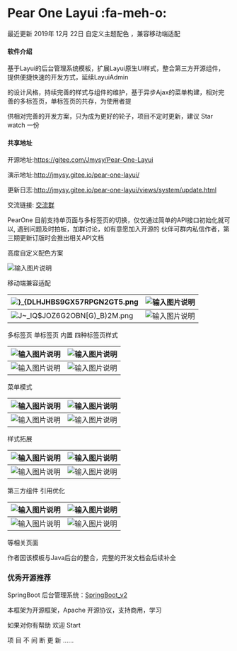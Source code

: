 # Pear One Layui     :fa-meh-o: 

最近更新 2019年 12月 22日  自定义主题配色 ，兼容移动端适配

#### 软件介绍

基于Layui的后台管理系统模板，扩展Layui原生UI样式，整合第三方开源组件，提供便捷快速的开发方式，延续LayuiAdmin

的设计风格，持续完善的样式与组件的维护，基于异步Ajax的菜单构建，相对完善的多标签页，单标签页的共存，为使用者提

供相对完善的开发方案，只为成为更好的轮子，项目不定时更新，建议 Star watch 一份

#### 共享地址

开源地址:https://gitee.com/Jmysy/Pear-One-Layui

演示地址:http://jmysy.gitee.io/pear-one-layui/

更新日志:http://jmysy.gitee.io/pear-one-layui/views/system/update.html

交流链接: [交流群](https://jq.qq.com/?_wv=1027&k=5OdSmve)

PearOne 目前支持单页面与多标签页的切换，仅仅通过简单的API接口初始化就可以, 遇到问题及时拍板，加群讨论，如有意愿加入开源的
伙伴可群内私信作者，第三期更新订版时会推出相关API文档

高度自定义配色方案

![输入图片说明](https://images.gitee.com/uploads/images/2019/1221/141018_ad1a231a_4835367.png "高度自定义配色方案.png")


移动端兼容适配

|![](https://images.gitee.com/uploads/images/2019/1222/230452_a5f04358_4835367.png "}_{DLHJHBS9GX57RPGN2GT5.png")    | ![输入图片说明](https://images.gitee.com/uploads/images/2019/1222/230506_0af576ed_4835367.png "1~2T`U87$T7~{GKK%4I~P54.png")    |
| --- | --- |
|![](https://images.gitee.com/uploads/images/2019/1222/230513_fb12f05f_4835367.png "J~_IQ$JOZ6G2OBN[G)_B)2M.png")     | ![输入图片说明](https://images.gitee.com/uploads/images/2019/1222/230521_16de68fe_4835367.png "S[F@B5}1HYICC6U]UU`PNYS.png")    |



多标签页 单标签页 内置 四种标签页样式

|  ![输入图片说明](https://images.gitee.com/uploads/images/2019/1218/234520_84da85c0_4835367.png "选项卡一.png")   |   ![输入图片说明](https://images.gitee.com/uploads/images/2019/1218/234529_85c5ee2f_4835367.png "选项卡二.png")  |
| --- | --- |
|  ![输入图片说明](https://images.gitee.com/uploads/images/2019/1218/234536_3d33cf79_4835367.png "选项卡三.png")   |   ![输入图片说明](https://images.gitee.com/uploads/images/2019/1218/234544_52c8c116_4835367.png "选项卡4.png")  |

菜单模式

| ![输入图片说明](https://images.gitee.com/uploads/images/2019/1218/234638_82a05595_4835367.png "菜单模式一.png")    | ![输入图片说明](https://images.gitee.com/uploads/images/2019/1218/234646_a3761547_4835367.png "菜单模式二.png")    |
| --- | --- |
|   ![输入图片说明](https://images.gitee.com/uploads/images/2019/1218/234655_3411444d_4835367.png "菜单模式三.png")  | ![输入图片说明](https://images.gitee.com/uploads/images/2019/1218/234702_65204d92_4835367.png "菜单模式4.png")    |


样式拓展

|   ![输入图片说明](https://images.gitee.com/uploads/images/2019/1218/234745_08fb89d0_4835367.png "按钮.png")  | ![输入图片说明](https://images.gitee.com/uploads/images/2019/1204/215558_46d3622d_4835367.jpeg "选项卡.jpg")    |
| --- | --- |
| ![输入图片说明](https://images.gitee.com/uploads/images/2019/1204/215650_b93452ad_4835367.jpeg "导航栏.jpg")    |  ![输入图片说明](https://images.gitee.com/uploads/images/2019/1205/233054_a25bbcdc_4835367.jpeg "卡片.jpg")   |


第三方组件 引用优化

|   ![输入图片说明](https://images.gitee.com/uploads/images/2019/1218/234912_656d373c_4835367.png "动态标签.png")  |![输入图片说明](https://images.gitee.com/uploads/images/2019/1218/234922_32d7c75a_4835367.png "多选下拉.png")     |
| --- | --- |
| ![输入图片说明](https://images.gitee.com/uploads/images/2019/1204/215726_34e2729f_4835367.jpeg "消息通知.jpg")    |  ![输入图片说明](https://images.gitee.com/uploads/images/2019/1218/234939_cb824c11_4835367.png "树形表格.png")   |



等相关页面

作者因该模板与Java后台的整合，完整的开发文档会后续补全


### 优秀开源推荐

SpringBoot 后台管理系统：[SpringBoot_v2](http://gitee.com/bdj/SpringBoot_v2)


本框架为开源框架，Apache 开源协议，支持商用，学习

如果对你有帮助 欢迎 Start

项 目 不 间 断 更 新 ......


